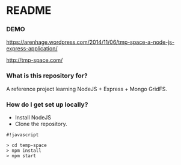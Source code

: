 # README #



### DEMO ###

https://arenhage.wordpress.com/2014/11/06/tmp-space-a-node-js-express-application/

http://tmp-space.com/

### What is this repository for? ###

A reference project learning NodeJS + Express + Mongo GridFS.

### How do I get set up locally? ###

* Install NodeJS
* Clone the repository.

```
#!javascript

> cd temp-space
> npm install
> npm start
```